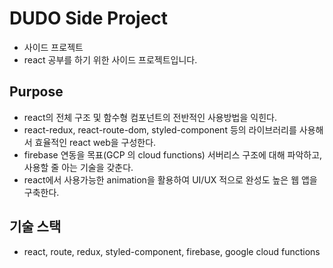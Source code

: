 # DUDO Side Project

- 사이드 프로젝트
- react 공부를 하기 위한 사이드 프로젝트입니다.

## Purpose

- react의 전체 구조 및 함수형 컴포넌트의 전반적인 사용방법을 익힌다.
- react-redux, react-route-dom, styled-component 등의 라이브러리를 사용해서 효율적인 react web을 구성한다.
- firebase 연동을 목표(GCP 의 cloud functions) 서버리스 구조에 대해 파악하고, 사용할 줄 아는 기술을 갖춘다.
- react에서 사용가능한 animation을 활용하여 UI/UX 적으로 완성도 높은 웹 앱을 구축한다.

## 기술 스택

- react, route, redux, styled-component, firebase, google cloud functions
